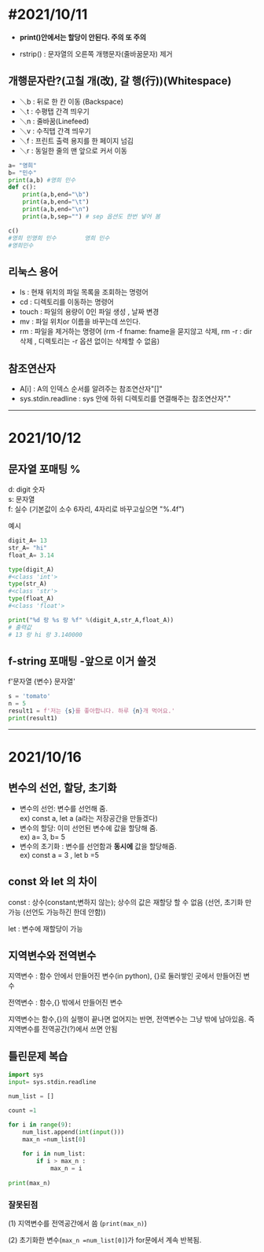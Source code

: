 #2021/10/11
====

- <b>print()안에서는 할당이 안된다. 주의 또 주의</b>

- rstrip() : 문자열의 오른쪽 개행문자(줄바꿈문자) 제거

개행문자란?(고칠 개(改), 갈 행(行))(Whitespace)
----
-  ＼b  : 뒤로 한 칸 이동 (Backspace) 
-  ＼t  : 수평탭 간격 띄우기
-  ＼n  : 줄바꿈(Linefeed) 
-  ＼v  : 수직탭 간격 띄우기 
-  ＼f  : 프린트 출력 용지를 한 페이지 넘김 
-  ＼r  : 동일한 줄의 맨 앞으로 커서 이동 

```python
a= "영희"
b= "민수"
print(a,b) #영희 민수
def c():
    print(a,b,end="\b")
    print(a,b,end="\t")
    print(a,b,end="\n")
    print(a,b,sep="") # sep 옵션도 한번 넣어 봄 

c() 
#영희 민영희 민수        영희 민수
#영희민수
```

리눅스 용어
---- 

- ls : 현재 위치의 파일 목록을 조회하는 명령어 
- cd : 디렉토리를 이동하는 명령어 
- touch : 파일의 용량이 0인 파일 생성 , 날짜 변경  
- mv : 파일 위치or 이름을 바꾸는데 쓰인다.
- rm : 파일을 제거하는 명령어 (rm -f fname: fname을 묻지않고 삭제, rm -r : dir삭제 , 디렉토리는 -r 옵션 없이는 삭제할 수 없음)


참조연산자
----

- A[i] : A의 인덱스 순서를 알려주는 참조연산자"[]" 
- sys.stdin.readline : sys 안에 하위 디렉토리를 연결해주는 참조연산자"."


-----
2021/10/12
====

문자열 포매팅 %
----
d: digit 숫자 <br>
s: 문자열 <br>
f: 실수 (기본값이 소수 6자리, 4자리로 바꾸고싶으면 "%.4f")<br>

예시
```python 
digit_A= 13
str_A= "hi"
float_A= 3.14

type(digit_A)
#<class 'int'>
type(str_A)
#<class 'str'>
type(float_A)
#<class 'float'>

print("%d 랑 %s 랑 %f" %(digit_A,str_A,float_A))
# 출력값 
# 13 랑 hi 랑 3.140000
```

f-string 포매팅 -앞으로 이거 쓸것
----
f'문자열 {변수} 문자열'
```python
s = 'tomato'
n = 5
result1 = f'저는 {s}를 좋아합니다. 하루 {n}개 먹어요.'
print(result1)
```
------
2021/10/16
====

변수의 선언, 할당, 초기화
----

- 변수의 선언: 변수를 선언해 줌.<br/> 
ex) const a, let a (a라는 저장공간을 만들겠다)
- 변수의 할당: 이미 선언된 변수에 값을 할당해 줌.<br/> 
ex) a= 3, b= 5 
- 변수의 초기화 : 변수를 선언함과 <b>동시에</b> 값을 할당해줌.<br/> 
ex) const a = 3 , let b =5

const 와 let 의 차이
----

const : 상수(constant;변하지 않는);  상수의 값은 재할당 할 수 없음 (선언, 초기화 만 가능 (선언도 가능하긴 한데 안함))

let : 변수에 재할당이 가능

지역변수와 전역변수
----

지역변수 : 함수 안에서 만들어진 변수(in python), {}로 둘러쌓인 곳에서 만들어진 변수

전역변수 : 함수,{} 밖에서 만들어진 변수 

지역변수는 함수,{}의 실행이 끝나면 없어지는 반면, 전역변수는 그냥 밖에 남아있음. 즉 지역변수를 전역공간(?)에서 쓰면 안됨

틀린문제 복습
----

```python 
import sys 
input= sys.stdin.readline

num_list = []

count =1

for i in range(9):
    num_list.append(int(input()))
    max_n =num_list[0]
    
    for i in num_list:
        if i > max_n :
            max_n = i 
    
print(max_n)
```
<h3>잘못된점</h3> 

(1) 지역변수를 전역공간에서 씀 (```print(max_n)```)

(2) 초기화한 변수(```max_n =num_list[0]```)가 for문에서 계속 반복됨.

